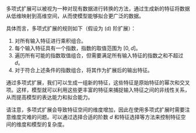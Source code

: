 
多项式扩展可以被视为一种对现有数据进行转换的方法，通过生成新的特征将数据从低维映射到高维空间，从而使模型能够拟合更广泛的数据。

具体而言，多项式扩展的规则如下（假设为 \(d\) 阶扩展）：

1. 对所有输入特征进行乘积组合。
2. 每个输入特征具有一个指数，指数的取值范围为 $[0, d]$。
3. 遍历所有可能的指数取值组合，但需要满足所有输入特征的指数之和不超过 $d$。
4. 对于符合上述条件的指数组合，将其作为扩展后的输出特征。

通过多项式扩展，我们可以生成一组新的特征，这些特征是原始特征的幂次和交叉项。这样，模型就可以利用这些更丰富的特征来捕捉输入特征之间的非线性关系，从而提高模型的表达能力和拟合能力。

请注意，多项式扩展会导致特征空间的维度增加，因此在使用多项式扩展时需要注意维度灾难的问题。可以通过选择合适的阶数 $d$ 和特征选择等方法来控制特征空间的维度和模型的复杂度。